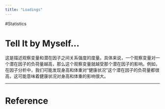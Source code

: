 ```yaml
---
title: "Loadings"
---
```


#Statistics 

# Tell It by Myself...

这是描述观察变量和潜在因子之间关系强度的度量。具体来说，一个观察变量对一个潜在因子的负荷量越高，那么这个观察变量就越受那个潜在因子的影响。例如，在因子分析中，我们可能发现身高和体重对“健康状况”这个潜在因子的负荷量都很高，这可能意味着健康状况对身高和体重的影响很大。

---



# Reference 

